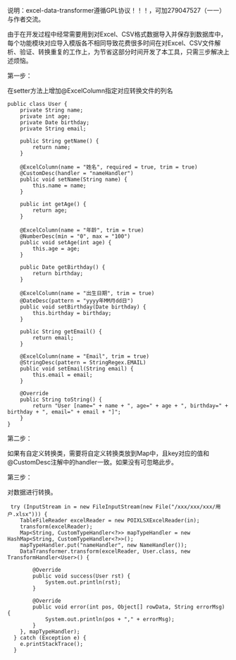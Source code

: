 说明：excel-data-transformer遵循GPL协议！！！，可加279047527（一一）与作者交流。

由于在开发过程中经常需要用到对Excel、CSV格式数据导入并保存到数据库中，每个功能模块对应导入模版各不相同导致花费很多时间在对Excel、CSV文件解析、验证、转换重复的工作上，为节省这部分时间开发了本工具，只需三步解决上述烦恼。

第一步：

 在setter方法上增加@ExcelColumn指定对应转换文件的列名



	public class User {
		private String name;
		private int age;
		private Date birthday;
		private String email;

		public String getName() {
			return name;
		}

		@ExcelColumn(name = "姓名", required = true, trim = true)
		@CustomDesc(handler = "nameHandler")
		public void setName(String name) {
			this.name = name;
		}

		public int getAge() {
			return age;
		}

		@ExcelColumn(name = "年龄", trim = true)
		@NumberDesc(min = "0", max = "100")
		public void setAge(int age) {
			this.age = age;
		}

		public Date getBirthday() {
			return birthday;
		}

		@ExcelColumn(name = "出生日期", trim = true)
		@DateDesc(pattern = "yyyy年MM月dd日")
		public void setBirthday(Date birthday) {
			this.birthday = birthday;
		}

		public String getEmail() {
			return email;
		}

		@ExcelColumn(name = "Email", trim = true)
		@StringDesc(pattern = StringRegex.EMAIL)
		public void setEmail(String email) {
			this.email = email;
		}

		@Override
		public String toString() {
			return "User [name=" + name + ", age=" + age + ", birthday=" + birthday + ", email=" + email + "]";
		}
	}

 


第二步：
 
 如果有自定义转换类，需要将自定义转换类放到Map中，且key对应的值和@CustomDesc注解中的handler一致。如果没有可忽略此步。
 
第三步：
 
 对数据进行转换。
 
 
	 try (InputStream in = new FileInputStream(new File("/xxx/xxx/xxx/用户.xlsx"))) {
	    TableFileReader excelReader = new POIXLSXExcelReader(in);
	    transform(excelReader);
	    Map<String, CustomTypeHandler<?>> mapTypeHandler = new HashMap<String, CustomTypeHandler<?>>();
		mapTypeHandler.put("nameHandler", new NameHandler());
		DataTransformer.transform(excelReader, User.class, new TransformHandler<User>() {
			
			@Override
			public void success(User rst) {
				System.out.println(rst);
			}
			
			@Override
			public void error(int pos, Object[] rowData, String errorMsg) {
				System.out.println(pos + "," + errorMsg);
			}
		}, mapTypeHandler);
	  } catch (Exception e) {
	    e.printStackTrace();
	  }
